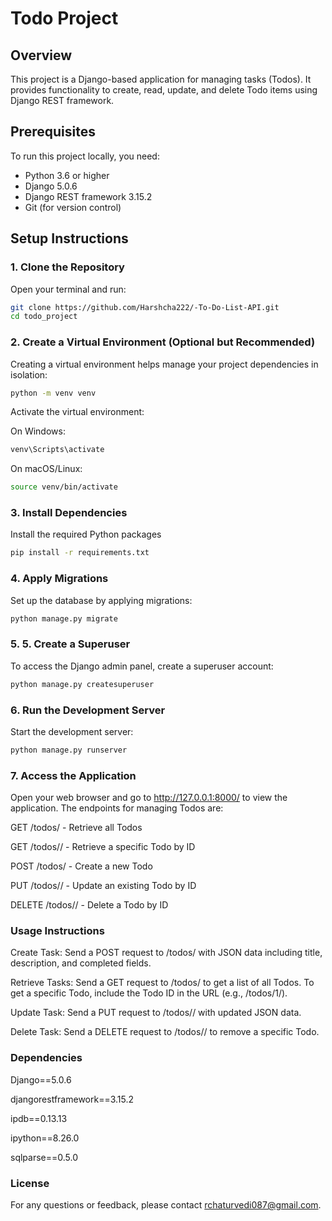 # Todo Project

## Overview
This project is a Django-based application for managing tasks (Todos). It provides functionality to create, read, update, and delete Todo items using Django REST framework.

## Prerequisites
To run this project locally, you need:
- Python 3.6 or higher
- Django 5.0.6
- Django REST framework 3.15.2
- Git (for version control)

## Setup Instructions

### 1. Clone the Repository
Open your terminal and run:
```bash
git clone https://github.com/Harshcha222/-To-Do-List-API.git
cd todo_project
```
### 2. Create a Virtual Environment (Optional but Recommended)

Creating a virtual environment helps manage your project dependencies in isolation:

```bash
python -m venv venv
```
Activate the virtual environment:

On Windows:
```bash
venv\Scripts\activate
```
On macOS/Linux:
```bash
source venv/bin/activate
```
### 3. Install Dependencies
Install the required Python packages
```bash
pip install -r requirements.txt
```
### 4. Apply Migrations
Set up the database by applying migrations:
```bash
python manage.py migrate
```
### 5. 5. Create a Superuser
To access the Django admin panel, create a superuser account:
```bash
python manage.py createsuperuser
```
### 6. Run the Development Server
Start the development server:
```bash
python manage.py runserver
```
### 7. Access the Application
Open your web browser and go to http://127.0.0.1:8000/ to view the application. The endpoints for managing Todos are:

GET /todos/ - Retrieve all Todos

GET /todos/<id>/ - Retrieve a specific Todo by ID

POST /todos/ - Create a new Todo

PUT /todos/<id>/ - Update an existing Todo by ID

DELETE /todos/<id>/ - Delete a Todo by ID

### Usage Instructions
Create Task: Send a POST request to /todos/ with JSON data including title, description, and completed fields.

Retrieve Tasks: Send a GET request to /todos/ to get a list of all Todos. To get a specific Todo, include the Todo ID in the URL (e.g., /todos/1/).

Update Task: Send a PUT request to /todos/<id>/ with updated JSON data.

Delete Task: Send a DELETE request to /todos/<id>/ to remove a specific Todo.
### Dependencies
Django==5.0.6

djangorestframework==3.15.2

ipdb==0.13.13

ipython==8.26.0

sqlparse==0.5.0
### License
For any questions or feedback, please contact rchaturvedi087@gmail.com.
